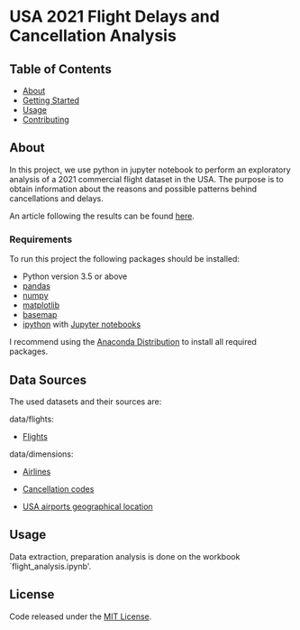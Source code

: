 # USA 2021 Flight Delays and Cancellation Analysis

## Table of Contents

- [About](#about)
- [Getting Started](#getting_started)
- [Usage](#usage)
- [Contributing](../CONTRIBUTING.md)

## About <a name = "about"></a>

In this project, we use python in jupyter notebook to perform an exploratory analysis of a 2021 commercial flight dataset in the USA. The purpose is to obtain information about the reasons and possible patterns behind cancellations and delays. 

An article following the results can be found [here](https://medium.com/@dianags1811/all-you-need-to-know-to-avoid-a-flight-delay-ae78971c440c).



### Requirements 
To run this project the following packages should be installed:

- Python version 3.5 or above
- [pandas](http://pandas.pydata.org/)
- [numpy](http://www.numpy.org/)
- [matplotlib](http://matplotlib.org/)
- [basemap](https://matplotlib.org/basemap/index.html)
- [ipython](http://ipython.org) with [Jupyter notebooks](https://jupyter.org/)

I recommend using the [Anaconda Distribution](https://www.anaconda.com/products/distribution) to install all required packages. 


## Data Sources <a name = "getting_started"></a>

The used datasets and their sources are:

data/flights:

- [Flights](https://www.kaggle.com/datasets/robikscube/flight-delay-dataset-20182022) 

data/dimensions:

- [Airlines](https://www.kaggle.com/datasets/robikscube/flight-delay-dataset-20182022) 

- [Cancellation codes](https://www.transtats.bts.gov/FieldInfo.asp?Svryq_Qr5p=f2rpvsvr5%FDgur%FDern510%FDS14%FDPn0pryyn6v10&Svryq_gB2r=Pun4&Y11x72_gnoyr=Y_PNaPRYYNgVba&gnoyr_VQ=FGK&flf_gnoyr_anzr=g_bagVZR_ZNeXRgVaT&fB5_Svryq_anzr=PNaPRYYNgVba_PbQR)

- [USA airports geographical location](https://www.kaggle.com/datasets/nancyalaswad90/us-airports)

## Usage <a name = "usage"></a>

Data extraction, preparation analysis is done on the workbook ´flight_analysis.ipynb'. 

## License
Code released under the [MIT License](https://github.com/apt-getdiana/usa_flights/blob/main/LICENSE).
